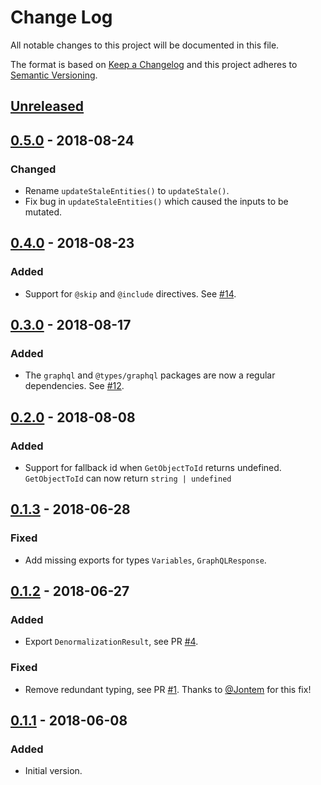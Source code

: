 # Change Log

All notable changes to this project will be documented in this file.

The format is based on [Keep a Changelog](http://keepachangelog.com/)
and this project adheres to [Semantic Versioning](http://semver.org/).

## [Unreleased]

## [0.5.0] - 2018-08-24

### Changed

- Rename `updateStaleEntities()` to `updateStale()`.
- Fix bug in `updateStaleEntities()` which caused the inputs to be mutated.

## [0.4.0] - 2018-08-23

### Added

- Support for `@skip` and `@include` directives. See [#14](https://github.com/dividab/gql-cache/issues/14).

## [0.3.0] - 2018-08-17

### Added

- The `graphql` and `@types/graphql` packages are now a regular dependencies. See [#12](https://github.com/dividab/gql-cache/issues/12).

## [0.2.0] - 2018-08-08

### Added

- Support for fallback id when `GetObjectToId` returns undefined. `GetObjectToId` can now return `string | undefined`

## [0.1.3] - 2018-06-28

### Fixed

- Add missing exports for types `Variables`, `GraphQLResponse`.

## [0.1.2] - 2018-06-27

### Added

- Export `DenormalizationResult`, see PR [#4](https://github.com/dividab/gql-cache/pull/4).

### Fixed

- Remove redundant typing, see PR [#1](https://github.com/dividab/gql-cache/pull/1). Thanks to [@Jontem](https://github.com/Jontem) for this fix!

## [0.1.1] - 2018-06-08

### Added

- Initial version.

[unreleased]: https://github.com/dividab/tsconfig-paths/compare/0.5.0...master
[0.5.0]: https://github.com/dividab/tsconfig-paths/compare/0.4.0...0.5.0
[0.4.0]: https://github.com/dividab/tsconfig-paths/compare/0.3.0...0.4.0
[0.3.0]: https://github.com/dividab/tsconfig-paths/compare/0.2.0...0.3.0
[0.2.0]: https://github.com/dividab/tsconfig-paths/compare/0.1.3...0.2.0
[0.1.3]: https://github.com/dividab/tsconfig-paths/compare/0.1.2...0.1.3
[0.1.2]: https://github.com/dividab/tsconfig-paths/compare/0.1.1...0.1.2
[0.1.1]: https://github.com/dividab/tsconfig-paths/compare/0.1.0...0.1.1
